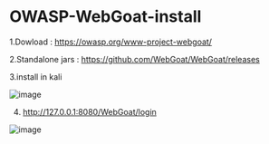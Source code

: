 # OWASP-WebGoat-install
1.Dowload : https://owasp.org/www-project-webgoat/

2.Standalone jars : https://github.com/WebGoat/WebGoat/releases

3.install in kali

![image](https://github.com/thanawut2903/OWASP-WebGoat-install/assets/159118913/b6767f85-3439-4587-9a3e-db1994c6cc7d)

4. http://127.0.0.1:8080/WebGoat/login

![image](https://github.com/thanawut2903/OWASP-WebGoat-install/assets/159118913/83ef5fbd-30a9-4405-9ee4-a535e3ade9fc)
